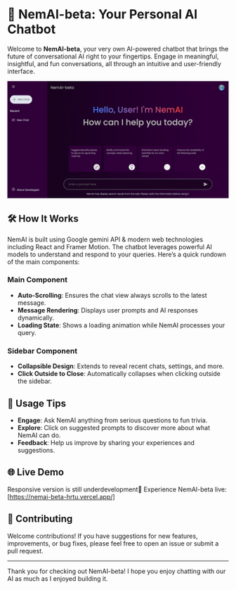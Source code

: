 # 🚀 NemAI-beta: Your Personal AI Chatbot

Welcome to **NemAI-beta**, your very own AI-powered chatbot that brings the future of conversational AI right to your fingertips. Engage in meaningful, insightful, and fun conversations, all through an intuitive and user-friendly interface.

![NemAI-beta Screenshot](Screenshots/interface.png)

## 🛠️ How It Works

NemAI is built using Google gemini API & modern web technologies including React and Framer Motion. The chatbot leverages powerful AI models to understand and respond to your queries. Here’s a quick rundown of the main components:

### Main Component

- **Auto-Scrolling**: Ensures the chat view always scrolls to the latest message.
- **Message Rendering**: Displays user prompts and AI responses dynamically.
- **Loading State**: Shows a loading animation while NemAI processes your query.

### Sidebar Component

- **Collapsible Design**: Extends to reveal recent chats, settings, and more.
- **Click Outside to Close**: Automatically collapses when clicking outside the sidebar.

## 💬 Usage Tips

- **Engage**: Ask NemAI anything from serious questions to fun trivia.
- **Explore**: Click on suggested prompts to discover more about what NemAI can do.
- **Feedback**: Help us improve by sharing your experiences and suggestions.

## 🌐 Live Demo

Responsive version is still underdevelopment🚧
Experience NemAI-beta live: [https://nemai-beta-hrtu.vercel.app/]

## 🙌 Contributing

Welcome contributions! If you have suggestions for new features, improvements, or bug fixes, please feel free to open an issue or submit a pull request.


---

Thank you for checking out NemAI-beta! I hope you enjoy chatting with our AI as much as I enjoyed building it.
